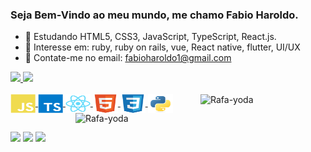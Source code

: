### Seja Bem-Vindo ao meu mundo, me chamo Fabio Haroldo.

- 🌱 Estudando HTML5, CSS3, JavaScript, TypeScript, React.js.
- 👀 Interesse em: ruby, ruby on rails, vue, React native, flutter, UI/UX
- 💬 Contate-me no email: fabioharoldo1@gmail.com
 <div>
  <a href="https://github.com/FabioRocha231">
  <img height="180em" src="https://github-readme-stats.vercel.app/api?username=FabioRocha231&show_icons=true&theme=maroongold&include_all_commits=true&count_private=true"/>
  <img height="180em" src="https://github-readme-stats.vercel.app/api/top-langs/?username=FabioRocha231&layout=compact&langs_count=7&theme=chartreuse-dark"/>
</div>
<div style="display: inline_block"><br>
  <img align="center" alt="Rafa-Js" height="30" width="40" src="https://raw.githubusercontent.com/devicons/devicon/master/icons/javascript/javascript-plain.svg">
  <img align="center" alt="Rafa-Ts" height="30" width="40" src="https://raw.githubusercontent.com/devicons/devicon/master/icons/typescript/typescript-plain.svg">
  <img align="center" alt="Rafa-React" height="30" width="40" src="https://raw.githubusercontent.com/devicons/devicon/master/icons/react/react-original.svg">
  <img align="center" alt="Rafa-HTML" height="30" width="40" src="https://raw.githubusercontent.com/devicons/devicon/master/icons/html5/html5-original.svg">
  <img align="center" alt="Rafa-CSS" height="30" width="40" src="https://raw.githubusercontent.com/devicons/devicon/master/icons/css3/css3-original.svg">
  <img align="center" alt="Rafa-Python" height="30" width="40" src="https://raw.githubusercontent.com/devicons/devicon/master/icons/python/python-original.svg">
  <img align="right" alt="Rafa-yoda" height="190px" width="200px" src="https://c.tenor.com/KIqCXouKpU0AAAAM/black-hole-beautiful.gif">
  <img align="right" alt="Rafa-yoda" height="190px" width="200px" src="https://c.tenor.com/uK5mN7DhKk4AAAAM/abyss-black-hole.gif">
</div>
 
##
<div> 
  <a href="https://www.instagram.com/fabio_rocha.1/" target="_blank"><img src="https://img.shields.io/badge/-Instagram-%23E4405F?style=for-the-badge&logo=instagram&logoColor=white" target="_blank"></a>
  <a href = "mailto:fabioharoldo1@gmail.com"><img src="https://img.shields.io/badge/-Gmail-%23333?style=for-the-badge&logo=gmail&logoColor=white" target="_blank"></a>
  <a href="https://www.linkedin.com/in/fabio-haroldo-862631209/" target="_blank"><img src="https://img.shields.io/badge/-LinkedIn-%230077B5?style=for-the-badge&logo=linkedin&logoColor=white" target="_blank"></a> 
 
 
</div> 
